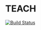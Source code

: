 # TEACH

[![Build Status](https://travis-ci.org/Shansky/teaching_magda.svg?branch=master)](https://travis-ci.org/Shansky/teaching_magda)
